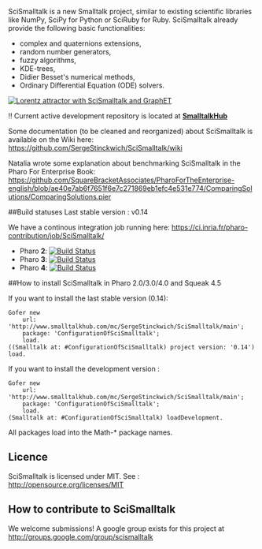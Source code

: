 SciSmalltalk is a new Smalltalk project, similar to existing scientific libraries like NumPy, SciPy for Python or SciRuby for Ruby. SciSmalltalk already provide the following basic functionalities:
- complex and quaternions extensions,
- random number generators,
- fuzzy algorithms,
- KDE-trees,
- Didier Besset's numerical methods,
- Ordinary Differential Equation (ODE) solvers.

[![Lorentz attractor with SciSmalltalk and GraphET](https://pbs.twimg.com/media/Ble65B3CYAEkMoR.jpg)](https://twitter.com/SergeStinckwich/status/457039376111788032)

:bangbang: Current active development repository is located at **[SmalltalkHub](http://www.smalltalkhub.com/#!/~SergeStinckwich/SciSmalltalk)**

Some documentation (to be cleaned and reorganized) about SciSmalltalk is available on the Wiki here: 
https://github.com/SergeStinckwich/SciSmalltalk/wiki

Natalia wrote some explanation about benchmarking SciSmalltalk in the Pharo For Enterprise Book: https://github.com/SquareBracketAssociates/PharoForTheEnterprise-english/blob/ae40e7ab6f7651f6e7c271869eb1efc4e531e774/ComparingSolutions/ComparingSolutions.pier

##Build statuses
Last stable version : v0.14

We have a continous integration job running here: https://ci.inria.fr/pharo-contribution/job/SciSmalltalk/

  - Pharo **2**: [![Build Status](https://ci.inria.fr/pharo-contribution/job/SciSmalltalk/PHARO=20,VERSION=stable,VM=vm/badge/icon)](https://ci.inria.fr/pharo-contribution/job/SciSmalltalk/PHARO=20,VERSION=stable,VM=vm/)
  - Pharo **3**: [![Build Status](https://ci.inria.fr/pharo-contribution/job/SciSmalltalk/PHARO=30,VERSION=stable,VM=vm/badge/icon)](https://ci.inria.fr/pharo-contribution/job/SciSmalltalk/PHARO=30,VERSION=stable,VM=vm/) 
  - Pharo **4**: [![Build Status](https://ci.inria.fr/pharo-contribution/job/SciSmalltalk/PHARO=40,VERSION=stable,VM=vm/badge/icon)](https://ci.inria.fr/pharo-contribution/job/SciSmalltalk/PHARO=40,VERSION=stable,VM=vm/)


##How to install SciSmalltalk in Pharo 2.0/3.0/4.0 and Squeak 4.5

If you want to install the last stable version (0.14):

```Smalltalk
Gofer new
	url: 'http://www.smalltalkhub.com/mc/SergeStinckwich/SciSmalltalk/main';
	package: 'ConfigurationOfSciSmalltalk';
	load.
((Smalltalk at: #ConfigurationOfSciSmalltalk) project version: '0.14') load.
```

If you want to install the development version :

```Smalltalk
Gofer new
	url: 'http://www.smalltalkhub.com/mc/SergeStinckwich/SciSmalltalk/main';
	package: 'ConfigurationOfSciSmalltalk';
	load.
(Smalltalk at: #ConfigurationOfSciSmalltalk) loadDevelopment.
```

All packages load into the Math-* package names.

## Licence
SciSmalltalk is licensed under MIT. See : http://opensource.org/licenses/MIT

## How to contribute to SciSmalltalk

We welcome submissions! A google group exists for this project at http://groups.google.com/group/scismalltalk
